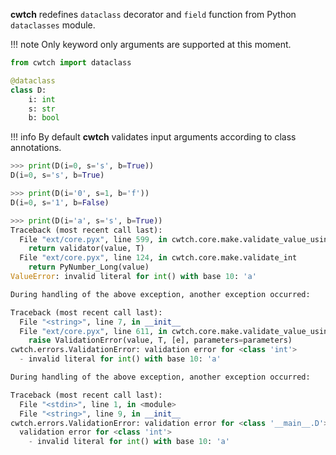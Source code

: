 **cwtch** redefines `dataclass` decorator and `field` function from Python `dataclasses` module.

!!! note
    Only keyword only arguments are supported at this moment.


``` python
from cwtch import dataclass

@dataclass
class D:
    i: int
    s: str
    b: bool
```

!!! info
    By default **cwtch** validates input arguments according to class annotations.

```python
>>> print(D(i=0, s='s', b=True))
D(i=0, s='s', b=True)
```

```python
>>> print(D(i='0', s=1, b='f'))
D(i=0, s='1', b=False)
```

```python
>>> print(D(i='a', s='s', b=True))
Traceback (most recent call last):
  File "ext/core.pyx", line 599, in cwtch.core.make.validate_value_using_validator
    return validator(value, T)
  File "ext/core.pyx", line 124, in cwtch.core.make.validate_int
    return PyNumber_Long(value)
ValueError: invalid literal for int() with base 10: 'a'

During handling of the above exception, another exception occurred:

Traceback (most recent call last):
  File "<string>", line 7, in __init__
  File "ext/core.pyx", line 611, in cwtch.core.make.validate_value_using_validator
    raise ValidationError(value, T, [e], parameters=parameters)
cwtch.errors.ValidationError: validation error for <class 'int'>
  - invalid literal for int() with base 10: 'a'

During handling of the above exception, another exception occurred:

Traceback (most recent call last):
  File "<stdin>", line 1, in <module>
  File "<string>", line 9, in __init__
cwtch.errors.ValidationError: validation error for <class '__main__.D'> path=['i']
  validation error for <class 'int'>
    - invalid literal for int() with base 10: 'a'
```
